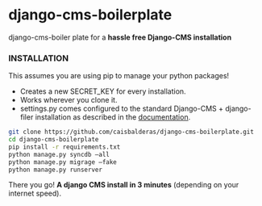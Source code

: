 django-cms-boilerplate
======================

django-cms-boiler plate for a <b>hassle free Django-CMS installation</b>

<h3>INSTALLATION</h3>
This assumes you are using pip to manage your python packages!

<ul>
<li>Creates a new SECRET_KEY for every installation.</li>
<li>Works wherever you clone it.</li>
<li>settings.py comes configured to the standard Django-CMS + django-filer installation as described in the <a href="http://docs.django-cms.org/en/2.4.3/index.html">documentation</a>.</li>
</ul>

```bash
git clone https://github.com/caisbalderas/django-cms-boilerplate.git
cd django-cms-boilerplate
pip install -r requirements.txt
python manage.py syncdb —all
python manage.py migrage —fake
python manage.py runserver
```

There you go! <b>A django CMS install in 3 minutes</b> (depending on your internet speed).
